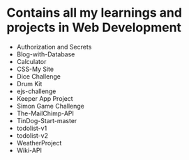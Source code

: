 # Contains all my learnings and projects in Web Development
- Authorization and Secrets
- Blog-with-Database
- Calculator
- CSS-My Site
- Dice Challenge
- Drum Kit
- ejs-challenge
- Keeper App Project
- Simon Game Challenge
- The-MailChimp-API
- TinDog-Start-master
- todolist-v1
- todolist-v2
- WeatherProject
- Wiki-API

